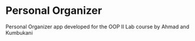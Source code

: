 # Personal Organizer
 
Personal Organizer app developed for the OOP II Lab course by Ahmad and Kumbukani

